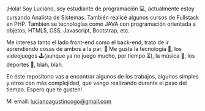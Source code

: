 ¡Hola! Soy Luciano, soy estudiante de programación 💻, actualmente estoy cursando Analista de Sistemas.
También realicé algunos cursos de Fullstack en PHP. También se tecnologías como JAVA con programación orientada a objetos, HTML5, CSS, Javascript, Bootstrap, etc.

Me interesa tanto el lado front-end como el back-end, trato de ir aprendiendo cosas de ambos a la par. 💯
Me gusta la tecnología 📱, los videojuegos 🕹(aunque ya no juego mucho, por tiempo ⏳), la música 🎵, los deportes 🏀, blah, blah.

En éste repositorio vas a encontrar algunos de los trabajos, algunos simples y otros con más complejidad, que vengo realizando durante el paso del tiempo. Espero que te gusten!

Mi email: lucianoagustincogo@gmail.com

<!---
lucianoagustincogo/lucianoagustincogo is a ✨ special ✨ repository because its `README.md` (this file) appears on your GitHub profile.
You can click the Preview link to take a look at your changes.
--->
